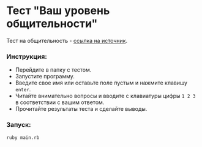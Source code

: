 # Тест "Ваш уровень общительности"
Тест на общительность - [cсылка на источник](http://www.syntone-spb.ru/library/article_syntone/content/4969.html).
### Инструкция:
  - Перейдите в папку с тестом.
  - Запустите программу.
  - Введите свое имя или оставьте поле пустым и нажмите клавишу `enter`.
  - Читайте внимательно вопросы и вводите с клавиатуры цифры `1 2 3` в соответствии с вашим ответом.
  - Прочитайте результаты теста и сделайте выводы.
### Запуск:
```sh
ruby main.rb
```
